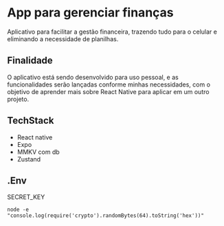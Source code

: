# App para gerenciar finanças

Aplicativo para facilitar a gestão financeira, trazendo tudo para o celular e eliminando a necessidade de planilhas.

## Finalidade

O aplicativo está sendo desenvolvido para uso pessoal, e as funcionalidades serão lançadas conforme minhas necessidades, com o objetivo de aprender mais sobre React Native para aplicar em um outro projeto.

## TechStack

   - React native 
   - Expo
   - MMKV com db 
   - Zustand


## .Env

SECRET_KEY

```
node -e "console.log(require('crypto').randomBytes(64).toString('hex'))"
```